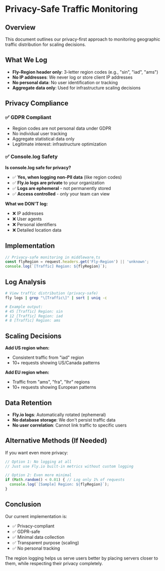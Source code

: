 # Privacy-Safe Traffic Monitoring

## Overview
This document outlines our privacy-first approach to monitoring geographic traffic distribution for scaling decisions.

## What We Log
- **Fly-Region header only**: 3-letter region codes (e.g., "sin", "iad", "ams")
- **No IP addresses**: We never log or store client IP addresses
- **No personal data**: No user identification or tracking
- **Aggregate data only**: Used for infrastructure scaling decisions

## Privacy Compliance

### ✅ GDPR Compliant
- Region codes are not personal data under GDPR
- No individual user tracking
- Aggregate statistical data only
- Legitimate interest: infrastructure optimization

### ✅ Console.log Safety
**Is console.log safe for privacy?**
- ✅ **Yes, when logging non-PII data** (like region codes)
- ✅ **Fly.io logs are private** to your organization
- ✅ **Logs are ephemeral** - not permanently stored
- ✅ **Access controlled** - only your team can view

**What we DON'T log:**
- ❌ IP addresses
- ❌ User agents
- ❌ Personal identifiers
- ❌ Detailed location data

## Implementation

```typescript
// Privacy-safe monitoring in middleware.ts
const flyRegion = request.headers.get('Fly-Region') || 'unknown';
console.log(`[Traffic] Region: ${flyRegion}`);
```

## Log Analysis

```bash
# View traffic distribution (privacy-safe)
fly logs | grep "\[Traffic\]" | sort | uniq -c

# Example output:
# 45 [Traffic] Region: sin
# 12 [Traffic] Region: iad  
# 8 [Traffic] Region: ams
```

## Scaling Decisions

**Add US region when:**
- Consistent traffic from "iad" region
- 10+ requests showing US/Canada patterns

**Add EU region when:**
- Traffic from "ams", "fra", "lhr" regions
- 10+ requests showing European patterns

## Data Retention
- **Fly.io logs**: Automatically rotated (ephemeral)
- **No database storage**: We don't persist traffic data
- **No user correlation**: Cannot link traffic to specific users

## Alternative Methods (If Needed)
If you want even more privacy:

```typescript
// Option 1: No logging at all
// Just use Fly.io built-in metrics without custom logging

// Option 2: Even more minimal
if (Math.random() < 0.01) { // Log only 1% of requests
  console.log(`[Sample] Region: ${flyRegion}`);
}
```

## Conclusion
Our current implementation is:
- ✅ Privacy-compliant
- ✅ GDPR-safe
- ✅ Minimal data collection
- ✅ Transparent purpose (scaling)
- ✅ No personal tracking

The region logging helps us serve users better by placing servers closer to them, while respecting their privacy completely.
